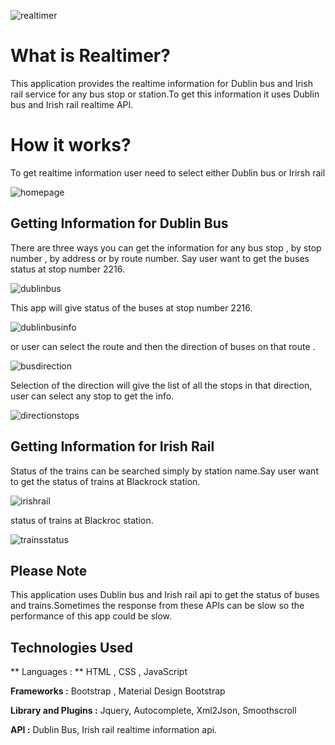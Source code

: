 ![realtimer](https://cloud.githubusercontent.com/assets/22799847/26244988/034ae86a-3c8a-11e7-87dd-eac938875584.PNG)

# What is Realtimer?

This application provides the realtime information for Dublin bus and Irish rail service for any bus stop or station.To get this information it uses Dublin bus and Irish rail realtime API.

# How it works?

To get realtime information user need to select either Dublin bus or Irirsh rail

![homepage](https://cloud.githubusercontent.com/assets/22799847/26244983/033bdb0e-3c8a-11e7-8650-a6ee9f41cd1e.PNG)

## Getting Information for Dublin Bus

There are three ways you can get the information for any bus stop , by stop number , by address or by route number.
Say user want to get the buses status at stop number 2216.

![dublinbus](https://cloud.githubusercontent.com/assets/22799847/26246034/01356852-3c8f-11e7-9586-1a414ca356da.PNG)

This app will give status of the buses at stop number 2216.

![dublinbusinfo](https://cloud.githubusercontent.com/assets/22799847/26244985/033cee68-3c8a-11e7-8af2-ead64da650d7.PNG)

or user can select the route and then the direction of buses on that route . 

![busdirection](https://cloud.githubusercontent.com/assets/22799847/26244982/0337251e-3c8a-11e7-909e-d65aca3ce0fe.PNG)

Selection of the direction will give the list of all the stops in that direction, user can select any stop to get the info.

![directionstops](https://cloud.githubusercontent.com/assets/22799847/26244986/03402a74-3c8a-11e7-85bf-3f55d4a04a8a.PNG)

## Getting Information for Irish Rail

Status of the trains can be searched simply by station name.Say user want to get the status of trains at Blackrock station.

![irishrail](https://cloud.githubusercontent.com/assets/22799847/26246392/d59d4fa0-3c90-11e7-8f53-39dbe07548dd.PNG)

status of trains at Blackroc station.

![trainsstatus](https://cloud.githubusercontent.com/assets/22799847/26244989/03522530-3c8a-11e7-86d6-4b717c2b291f.PNG)

## Please Note

This application uses Dublin bus and Irish rail api to get the status of buses and trains.Sometimes the response from these APIs can be slow so the performance of this app could be slow.

## Technologies Used

** Languages : **  HTML , CSS , JavaScript

**Frameworks :** Bootstrap , Material Design Bootstrap

**Library and Plugins :** Jquery, Autocomplete, Xml2Json, Smoothscroll

**API :** Dublin Bus, Irish rail realtime information api.







